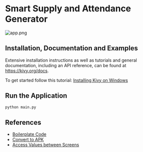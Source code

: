 # Smart Supply and Attendance Generator

![app.png](https://i.postimg.cc/TPzfY9tT/app.png)

## Installation, Documentation and Examples

Extensive installation instructions as well as tutorials and general
documentation, including an API reference, can be found at https://kivy.org/docs.

To get started follow this tutorial: [Installing Kivy on Windows](https://youtu.be/dLgquj0c5_U)

## Run the Application

```bash
python main.py
```

## References

- [Boilerplate Code](https://gist.github.com/Cheaterman/812203a74f8c552a4918)
- [Convert to APK](https://youtu.be/6gNpSuE01qE)
- [Access Values between Screens](https://medium.com/nerd-for-tech/kivy-use-get-screen-to-access-objects-from-other-screens-8d4d6f288f3)
